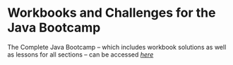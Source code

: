 # Workbooks and Challenges for the Java Bootcamp

The Complete Java Bootcamp – which includes workbook solutions as well as lessons for all sections – can be accessed *[here](https://rslim087a.github.io/zero-devops-roadmap/)*
